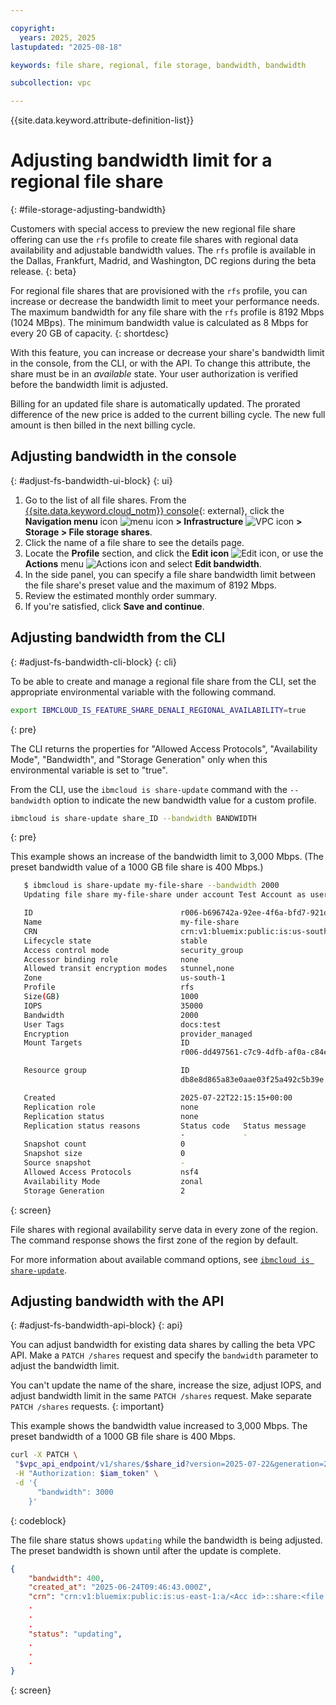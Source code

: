 ```yaml
---

copyright:
  years: 2025, 2025
lastupdated: "2025-08-18"

keywords: file share, regional, file storage, bandwidth, bandwidth

subcollection: vpc

---
```


{{site.data.keyword.attribute-definition-list}}

# Adjusting bandwidth limit for a regional file share
{: #file-storage-adjusting-bandwidth}

Customers with special access to preview the new regional file share offering can use the `rfs` profile to create file shares with regional data availability and adjustable bandwidth values. The `rfs` profile is available in the Dallas, Frankfurt, Madrid, and Washington, DC regions during the beta release.
{: beta}

For regional file shares that are provisioned with the `rfs` profile, you can increase or decrease the bandwidth limit to meet your performance needs. The maximum bandwidth for any file share with the `rfs` profile is 8192 Mbps (1024 MBps). The minimum bandwidth value is calculated as 8 Mbps for every 20 GB of capacity.
{: shortdesc}

With this feature, you can increase or decrease your share's bandwidth limit in the console, from the CLI, or with the API. To change this attribute, the share must be in an _available_ state. Your user authorization is verified before the bandwidth limit is adjusted.

Billing for an updated file share is automatically updated. The prorated difference of the new price is added to the current billing cycle. The new full amount is then billed in the next billing cycle.

## Adjusting bandwidth in the console
{: #adjust-fs-bandwidth-ui-block}
{: ui}

1. Go to the list of all file shares. From the [{{site.data.keyword.cloud_notm}} console](/login){: external}, click the **Navigation menu** icon ![menu icon](../icons/icon_hamburger.svg) **> Infrastructure** ![VPC icon](../icons/vpc.svg) **> Storage > File storage shares**.
1. Click the name of a file share to see the details page.
1. Locate the **Profile** section, and click the **Edit icon** ![Edit icon](../icons/edit-tagging.svg "Edit"), or use the **Actions** menu ![Actions icon](../icons/action-menu-icon.svg "Actions") and select **Edit bandwidth**.
1. In the side panel, you can specify a file share bandwidth limit between the file share's preset value and the maximum of 8192 Mbps.
1. Review the estimated monthly order summary.
1. If you're satisfied, click **Save and continue**.

## Adjusting bandwidth from the CLI
{: #adjust-fs-bandwidth-cli-block}
{: cli}

To be able to create and manage a regional file share from the CLI, set the appropriate environmental variable with the following command.

```sh
export IBMCLOUD_IS_FEATURE_SHARE_DENALI_REGIONAL_AVAILABILITY=true
```
{: pre}

The CLI returns the properties for "Allowed Access Protocols", "Availability Mode", "Bandwidth", and "Storage Generation" only when this environmental variable is set to "true".

From the CLI, use the `ibmcloud is share-update` command with the `--bandwidth` option to indicate the new bandwidth value for a custom profile.

```sh
ibmcloud is share-update share_ID --bandwidth BANDWIDTH
```
{: pre}

This example shows an increase of the bandwidth limit to 3,000 Mbps. (The preset bandwidth value of a 1000 GB file share is 400 Mbps.)

```sh
   $ ibmcloud is share-update my-file-share --bandwidth 2000
   Updating file share my-file-share under account Test Account as user test.user@ibm.com...

   ID                                 r006-b696742a-92ee-4f6a-bfd7-921d6ddf8fa6
   Name                               my-file-share
   CRN                                crn:v1:bluemix:public:is:us-south-2:a/a1234567::share:r006-b696742a-92ee-4f6a-bfd7-921d6ddf8fa6
   Lifecycle state                    stable
   Access control mode                security_group
   Accessor binding role              none
   Allowed transit encryption modes   stunnel,none 
   Zone                               us-south-1
   Profile                            rfs
   Size(GB)                           1000
   IOPS                               35000
   Bandwidth                          2000
   User Tags                          docs:test
   Encryption                         provider_managed   
   Mount Targets                      ID                                          Name
                                      r006-dd497561-c7c9-4dfb-af0a-c84eeee78b61   my-cli-share-mount-target-1

   Resource group                     ID                                 Name
                                      db8e8d865a83e0aae03f25a492c5b39e   Default

   Created                            2025-07-22T22:15:15+00:00
   Replication role                   none
   Replication status                 none
   Replication status reasons         Status code   Status message
                                      -             -
   Snapshot count                     0
   Snapshot size                      0
   Source snapshot                    -  
   Allowed Access Protocols           nsf4   
   Availability Mode                  zonal   
   Storage Generation                 2    
```
{: screen}

File shares with regional availability serve data in every zone of the region. The command response shows the first zone of the region by default.

For more information about available command options, see [`ibmcloud is share-update`](/docs/cli?topic=cli-vpc-reference#share-update).

## Adjusting bandwidth with the API
{: #adjust-fs-bandwidth-api-block}
{: api}

You can adjust bandwidth for existing data shares by calling the beta VPC API. Make a `PATCH /shares` request and specify the `bandwidth` parameter to adjust the bandwidth limit.

You can't update the name of the share, increase the size, adjust IOPS, and adjust bandwidth limit in the same `PATCH /shares` request. Make separate `PATCH /shares` requests.
{: important}

This example shows the bandwidth value increased to 3,000 Mbps. The preset bandwidth of a 1000 GB file share is 400 Mbps.

```sh
curl -X PATCH \
 "$vpc_api_endpoint/v1/shares/$share_id?version=2025-07-22&generation=2&maturity=beta" \
 -H "Authorization: $iam_token" \
 -d '{
      "bandwidth": 3000
    }'
```
{: codeblock}

The file share status shows `updating` while the bandwidth is being adjusted. The preset bandwidth is shown until after the update is complete.

```json
{
	"bandwidth": 400,
	"created_at": "2025-06-24T09:46:43.000Z",
	"crn": "crn:v1:bluemix:public:is:us-east-1:a/<Acc id>::share:<file shareID>",
    .
    .
    .
	"status": "updating",
    .
    .
    .
}
```
{: screen}
